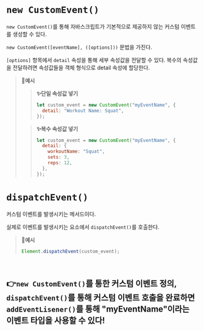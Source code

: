 # `new CustomEvent()`

`new CustomEvent()`를 통해 자바스크립트가 기본적으로 제공하지 않는 커스텀 이벤트를 생성할 수 있다.

`new CustomEvent([eventName], ([options]))` 문법을 가진다.

`[options]` 항목에서 `detail` 속성을 통해 세부 속성값을 전달할 수 있다. 복수의 속성값을 전달하려면 속성값들을 객체 형식으로 detail 속성에 할당한다.

> **📌예시**
>
> > **✨단일 속성값 넣기**
> >
> > ```js
> > let custom_event = new CustomEvent("myEventName", {
> >   detail: "Workout Name: Squat",
> > });
> > ```
>
> > **✨복수 속성값 넣기**
> >
> > ```js
> > let custom_event = new CustomEvent("myEventName", {
> >   detail: {
> >     workoutName: "Squat",
> >     sets: 3,
> >     reps: 12,
> >   },
> > });
> > ```

# `dispatchEvent()`

커스텀 이벤트를 발생시키는 메서드이다.

실제로 이벤트를 발생시키는 요소에서 `dispatchEvent()`를 호출한다.

> **📌예시**
>
> ```js
> Element.dispatchEvent(custom_event);
> ```

<br>

## 👉`new CustomEvent()`를 통한 커스텀 이벤트 정의, `dispatchEvent()`를 통해 커스텀 이벤트 호출을 완료하면 `addEventLisener()`를 통해 "myEventName"이라는 이벤트 타입을 사용할 수 있다!
